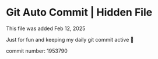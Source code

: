 # Git Auto Commit | Hidden File

This file was added Feb 12, 2025

Just for fun and keeping my daily git commit active 🤪

commit number: 1953790
